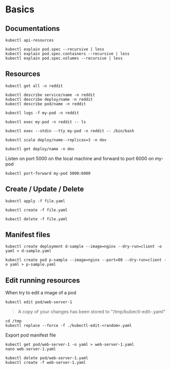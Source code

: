# Basics

## Documentations

```shell
kubectl api-resources
```

```shell
kubectl explain pod.spec --recursive | less
kubectl explain pod.spec.containers --recursive | less
kubectl explain pod.spec.volumes --recursive | less
```

## Resources

```shell
kubectl get all -n reddit
```

```shell
kubectl describe service/name -n reddit
kubectl describe deploy/name -n reddit
kubectl describe pod/name -n reddit
```

```shell
kubectl logs -f my-pod -n reddit
```

```shell
kubectl exec my-pod -n reddit -- ls
```

```shell
kubectl exec --stdin --tty my-pod -n reddit -- /bin/bash
```

```shell
kubectl scale deploy/name--replicas=3 -n dev
```

```shell
kubectl get deploy/name -n dev
```

Listen on port 5000 on the local machine and forward to port 6000 on my-pod
```shell
kubectl port-forward my-pod 5000:6000
```

## Create / Update / Delete

```shell
kubectl apply -f file.yaml
```

```shell
kubectl create -f file.yaml
```

```shell
kubectl delete -f file.yaml
```

## Manifest files

```shell
kubectl create deployment d-sample --image=nginx --dry-run=client -o yaml > d-sample.yaml
```

```shell
kubectl create pod p-sample --image=nginx --port=80 --dry-run=client -o yaml > p-sample.yaml
```

## Edit running resources

When try to edit a image of a pod
```shell
kubectl edit pod/web-server-1
```

> A copy of your changes has been stored to "/tmp/kubectl-edit-<random>.yaml"

```shell
cd /tmp
kubectl replace --force -f ./kubectl-edit-<random>.yaml
```

Export pod manifest file
```shell
kubectl get pod/web-server-1 -o yaml > web-server-1.yaml
nano web-server-1.yaml
```

```shell
kubectl delete pod/web-server-1.yaml
kubectl create -f web-server-1.yaml
```
